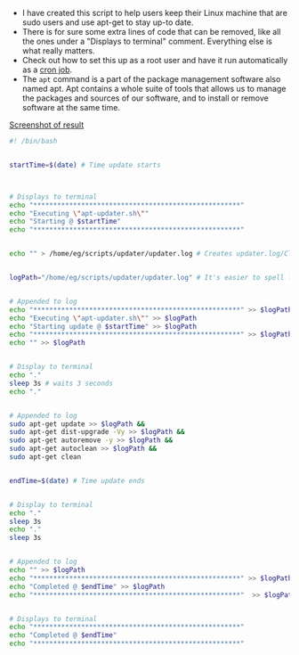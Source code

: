 - I have created this script to help users keep their Linux machine that are sudo users and use apt-get to stay up-to date.
- There is for sure some extra lines of code that can be removed, like all the ones under a "Displays to terminal" comment. Everything else is what really matters.
- Check out how to set this up as a root user and have it run automatically as a [cron job](cron_jobs.md).
- The `apt` command is a part of the package management software also named apt. Apt contains a whole suite of tools that allows us to manage the packages and sources of our software, and to install or remove software at the same time.



[Screenshot of result](https://github.com/EddieGranados/Eduardo_Granados/blob/gh-pages/blog_posts/Screenshots/pc_maintenance_2022-06-23.png)


```bash
#! /bin/bash


startTime=$(date) # Time update starts



# Displays to terminal
echo "****************************************************"
echo "Executing \"apt-updater.sh\""
echo "Starting @ $startTime"
echo "****************************************************"


echo "" > /home/eg/scripts/updater/updater.log # Creates updater.log/Clears updater.log


logPath="/home/eg/scripts/updater/updater.log" # It's easier to spell logPath than the entire direct path


# Appended to log
echo "****************************************************" >> $logPath
echo "Executing \"apt-updater.sh\"" >> $logPath
echo "Starting update @ $startTime" >> $logPath
echo "****************************************************" >> $logPath
echo "" >> $logPath


# Display to terminal
echo "."
sleep 3s # waits 3 seconds
echo "."


# Appended to log
sudo apt-get update >> $logPath &&
sudo apt-get dist-upgrade -Vy >> $logPath &&
sudo apt-get autoremove -y >> $logPath &&
sudo apt-get autoclean >> $logPath &&
sudo apt-get clean


endTime=$(date) # Time update ends


# Display to terminal
echo "."
sleep 3s
echo "."
sleep 3s


# Appended to log
echo "" >> $logPath 
echo "****************************************************" >> $logPath 
echo "Completed @ $endTime" >> $logPath
echo "****************************************************"  >> $logPath


# Displays to terminal
echo "****************************************************"
echo "Completed @ $endTime"
echo "****************************************************"
```
